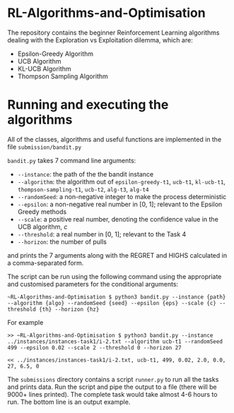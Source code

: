 # RL-Algorithms-and-Optimisation
The repository contains the beginner Reinforcement Learning algorithms dealing with the Exploration vs Exploitation dilemma, which are:
* Epsilon-Greedy Algorithm
* UCB Algorithm
* KL-UCB Algorithm
* Thompson Sampling Algorithm

# Running and executing the algorithms
All of the classes, algorithms and useful functions are implemented in the file ```submission/bandit.py```

```bandit.py``` takes 7 command line arguments:
* ```--instance```: the path of the the bandit instance
* ```--algorithm```: the algorithm out of ```epsilon-greedy-t1```, ```ucb-t1```, ```kl-ucb-t1```, ```thompson-sampling-t1```, ```ucb-t2```, ```alg-t3```, ```alg-t4```
* ```--randomSeed```: a non-negative integer to make the process deterministic
* ```--epsilon```: a non-negative real number in \[0, 1\]; relevant to the Epsilon Greedy methods
* ```--scale```: a positive real number, denoting the confidence value in the UCB algorithm, _c_
* ```--threshold```: a real number in \[0, 1\]; relevant to the Task 4
* ```--horizon```: the number of pulls

and prints the 7 arguments along with the REGRET and HIGHS calculated in a comma-separated form.

The script can be run using the following command using the appropriate and customised parameters for the conditional arguments:
```
~RL-Algorithms-and-Optimisation $ python3 bandit.py --instance {path} --algorithm {algo} --randomSeed {seed} --epsilon {eps} --scale {c} --threshold {th} --horizon {hz}
```
For example
```
>> ~RL-Algorithms-and-Optimisation $ python3 bandit.py --instance ../instances/instances-task1/i-2.txt --algorithm ucb-t1 --randomSeed 499 --epsilon 0.02 --scale 2 --threshold 0 --horizon 27

<< ../instances/instances-task1/i-2.txt, ucb-t1, 499, 0.02, 2.0, 0.0, 27, 6.5, 0
```
The ```submissions``` directory contains a script ```runner.py``` to run all the tasks and prints data. Run the script and pipe the output to a file (there will be 9000+ lines printed). The complete task would take almost 4-6 hours to run.
The bottom line is an output example.
